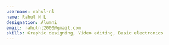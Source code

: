 ```yaml
---
username: rahul-nl
name: Rahul N L
designation: Alumni
email: rahulnl2000@gmail.com
skills: Graphic designing, Video editing, Basic electronics
---
```


